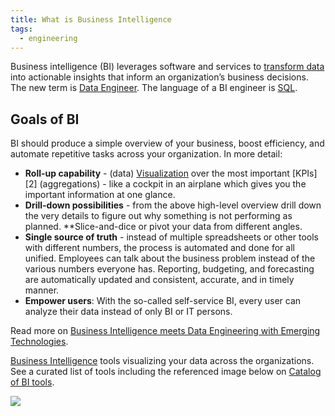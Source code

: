 ```yaml
---
title: What is Business Intelligence
tags:
  - engineering
---
```

Business intelligence (BI) leverages software and services to [transform data](term/data%20transformation.md) into actionable insights that inform an organization’s business decisions. The new term is [Data Engineer](Data%20Engineer.md). The language of a BI engineer is [SQL](term/sql.md).

## Goals of BI
BI should produce a simple overview of your business, boost efficiency, and automate repetitive tasks across your organization. In more detail:
  * **Roll-up capability** - (data) [Visualization](term/analytics.md) over the most important [KPIs][2] (aggregations) - like a cockpit in an airplane which gives you the important information at one glance.
  * **Drill-down possibilities** - from the above high-level overview drill down the very details to figure out why something is not performing as planned. **Slice-and-dice or pivot your data from different angles.
  * **Single source of truth** - instead of multiple spreadsheets or other tools with different numbers, the process is automated and done for all unified. Employees can talk about the business problem instead of the various numbers everyone has. Reporting, budgeting, and forecasting are automatically updated and consistent, accurate, and in timely manner.
  * **Empower users**: With the so-called self-service BI, every user can analyze their data instead of only BI or IT persons.

Read more on [Business Intelligence meets Data Engineering with Emerging Technologies](https://www.sspaeti.com/blog/business-intelligence-meets-data-engineering/).



[Business Intelligence](term/business%20intelligence.md) tools visualizing your data across the organizations. See a curated list of tools including the referenced image below on [Catalog of BI tools](https://notion.castordoc.com/catalog-of-bi-tools).

![](images/business-intelligence-tools-landscape.png)

